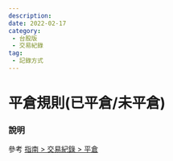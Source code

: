 ```yaml
---
description:
date: 2022-02-17
category:
 - 台股版
 - 交易紀錄
tag:
 - 記錄方式
---
```


# 平倉規則(已平倉/未平倉)

  
### 說明

  參考 [指南 > 交易紀錄 > 平倉](../guide/sheets/交易紀錄.md#平倉)